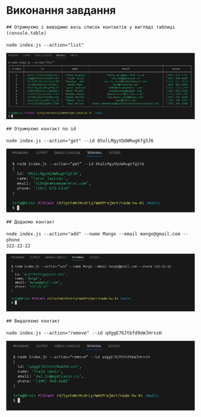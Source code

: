 # Виконання завдання

```
## Отримуємо і виводимо весь список контактів у вигляді таблиці (console.table)

node index.js --action="list"
```

![listContacts](./images/list-contacts.jpg)

```
## Отримуємо контакт по id

node index.js --action="get" --id 05olLMgyVQdWRwgKfg5J6

```

![getContactByID](./images/get-contact-by-id.jpg)

```
## Додаємо контакт

node index.js --action="add" --name Mango --email mango@gmail.com --phone
322-22-22
```

![add](./images/add-contact.jpg)

```
## Видаляємо контакт

node index.js --action="remove" --id qdggE76Jtbfd9eWJHrssH
```

![remove](./images/remove-contact.jpg)
